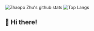 ![Zhaopo Zhu's github stats](https://github-readme-stats.vercel.app/api?username=joanzz&show_icons=true)
![Top Langs](https://github-readme-stats.vercel.app/api/top-langs/?username=joanzz&hide=html,jupyter%20notebook,javascript&layout=compact&langs_count=10)



<!--
**joanzz/joanzz** is a ✨ _special_ ✨ repository because its `README.md` (this file) appears on your GitHub profile.

Here are some ideas to get you started:

- 🔭 I’m currently working on ...
- 🌱 I’m currently learning ...
- 👯 I’m looking to collaborate on ...
- 🤔 I’m looking for help with ...
- 💬 Ask me about ...
- 📫 How to reach me: ...
- 😄 Pronouns: ...
- ⚡ Fun fact: ...
-->


## 👋 Hi there!

